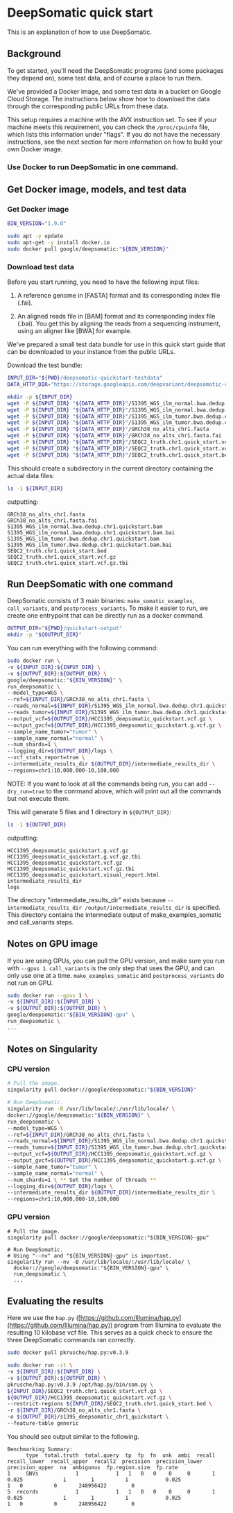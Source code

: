 # DeepSomatic quick start

This is an explanation of how to use DeepSomatic.

## Background

To get started, you'll need the DeepSomatic programs (and some packages they
depend on), some test data, and of course a place to run them.

We've provided a Docker image, and some test data in a bucket on Google Cloud
Storage. The instructions below show how to download the data through the
corresponding public URLs from these data.

This setup requires a machine with the AVX instruction set. To see if your
machine meets this requirement, you can check the `/proc/cpuinfo` file, which
lists this information under "flags". If you do not have the necessary
instructions, see the next section for more information on how to build your own
Docker image.

### Use Docker to run DeepSomatic in one command.

## Get Docker image, models, and test data

### Get Docker image

```bash
BIN_VERSION="1.9.0"

sudo apt -y update
sudo apt-get -y install docker.io
sudo docker pull google/deepsomatic:"${BIN_VERSION}"
```

### Download test data

Before you start running, you need to have the following input files:

1.  A reference genome in [FASTA] format and its corresponding index file
    (.fai).

1.  An aligned reads file in [BAM] format and its corresponding index file
    (.bai). You get this by aligning the reads from a sequencing instrument,
    using an aligner like [BWA] for example.

We've prepared a small test data bundle for use in this quick start guide that
can be downloaded to your instance from the public URLs.

Download the test bundle:

```bash
INPUT_DIR="${PWD}/deepsomatic-quickstart-testdata"
DATA_HTTP_DIR="https://storage.googleapis.com/deepvariant/deepsomatic-case-studies/quick-start"

mkdir -p ${INPUT_DIR}
wget -P ${INPUT_DIR} "${DATA_HTTP_DIR}"/S1395_WGS_ilm_normal.bwa.dedup.chr1.quickstart.bam
wget -P ${INPUT_DIR} "${DATA_HTTP_DIR}"/S1395_WGS_ilm_normal.bwa.dedup.chr1.quickstart.bam.bai
wget -P ${INPUT_DIR} "${DATA_HTTP_DIR}"/S1395_WGS_ilm_tumor.bwa.dedup.chr1.quickstart.bam
wget -P ${INPUT_DIR} "${DATA_HTTP_DIR}"/S1395_WGS_ilm_tumor.bwa.dedup.chr1.quickstart.bam.bai
wget -P ${INPUT_DIR} "${DATA_HTTP_DIR}"/GRCh38_no_alts_chr1.fasta
wget -P ${INPUT_DIR} "${DATA_HTTP_DIR}"/GRCh38_no_alts_chr1.fasta.fai
wget -P ${INPUT_DIR} "${DATA_HTTP_DIR}"/SEQC2_truth.chr1.quick_start.vcf.gz
wget -P ${INPUT_DIR} "${DATA_HTTP_DIR}"/SEQC2_truth.chr1.quick_start.vcf.gz.tbi
wget -P ${INPUT_DIR} "${DATA_HTTP_DIR}"/SEQC2_truth.chr1.quick_start.bed
```

This should create a subdirectory in the current directory containing the actual
data files:

```bash
ls -1 ${INPUT_DIR}
```

outputting:

```
GRCh38_no_alts_chr1.fasta
GRCh38_no_alts_chr1.fasta.fai
S1395_WGS_ilm_normal.bwa.dedup.chr1.quickstart.bam
S1395_WGS_ilm_normal.bwa.dedup.chr1.quickstart.bam.bai
S1395_WGS_ilm_tumor.bwa.dedup.chr1.quickstart.bam
S1395_WGS_ilm_tumor.bwa.dedup.chr1.quickstart.bam.bai
SEQC2_truth.chr1.quick_start.bed
SEQC2_truth.chr1.quick_start.vcf.gz
SEQC2_truth.chr1.quick_start.vcf.gz.tbi
```

## Run DeepSomatic with one command

DeepSomatic consists of 3 main binaries: `make_somatic_examples`, `call_variants`, and
`postprocess_variants`. To make it easier to run, we create one entrypoint that
can be directly run as a docker command.

```bash
OUTPUT_DIR="${PWD}/quickstart-output"
mkdir -p "${OUTPUT_DIR}"
```

You can run everything with the following command:

```bash
sudo docker run \
-v ${INPUT_DIR}:${INPUT_DIR} \
-v ${OUTPUT_DIR}:${OUTPUT_DIR} \
google/deepsomatic:"${BIN_VERSION}" \
run_deepsomatic \
--model_type=WGS \
--ref=${INPUT_DIR}/GRCh38_no_alts_chr1.fasta \
--reads_normal=${INPUT_DIR}/S1395_WGS_ilm_normal.bwa.dedup.chr1.quickstart.bam \
--reads_tumor=${INPUT_DIR}/S1395_WGS_ilm_tumor.bwa.dedup.chr1.quickstart.bam \
--output_vcf=${OUTPUT_DIR}/HCC1395_deepsomatic_quickstart.vcf.gz \
--output_gvcf=${OUTPUT_DIR}/HCC1395_deepsomatic_quickstart.g.vcf.gz \
--sample_name_tumor="tumor" \
--sample_name_normal="normal" \
--num_shards=1 \
--logging_dir=${OUTPUT_DIR}/logs \
--vcf_stats_report=true \
--intermediate_results_dir ${OUTPUT_DIR}/intermediate_results_dir \
--regions=chr1:10,000,000-10,100,000
```

NOTE: If you want to look at all the commands being run, you can add
`--dry_run=true` to the command above, which will print out all the commands
but not execute them.

This will generate 5 files and 1 directory in `${OUTPUT_DIR}`:

```bash
ls -1 ${OUTPUT_DIR}
```

outputting:

```
HCC1395_deepsomatic_quickstart.g.vcf.gz
HCC1395_deepsomatic_quickstart.g.vcf.gz.tbi
HCC1395_deepsomatic_quickstart.vcf.gz
HCC1395_deepsomatic_quickstart.vcf.gz.tbi
HCC1395_deepsomatic_quickstart.visual_report.html
intermediate_results_dir
logs
```

The directory "intermediate_results_dir" exists because
`--intermediate_results_dir /output/intermediate_results_dir` is specified. This
directory contains the intermediate output of make_examples_somatic and
call_variants steps.

## Notes on GPU image

If you are using GPUs, you can pull the GPU version, and make sure you run with
`--gpus 1`. `call_variants` is the only step that uses the GPU, and can only use
one at a time. `make_examples_somatic` and `postprocess_variants` do not run on
GPU.

```bash
sudo docker run --gpus 1 \
-v ${INPUT_DIR}:${INPUT_DIR} \
-v ${OUTPUT_DIR}:${OUTPUT_DIR} \
google/deepsomatic:"${BIN_VERSION}-gpu" \
run_deepsomatic \
...
```

## Notes on Singularity

### CPU version

```bash
# Pull the image.
singularity pull docker://google/deepsomatic:"${BIN_VERSION}"

# Run DeepSomatic.
singularity run -B /usr/lib/locale/:/usr/lib/locale/ \
docker://google/deepsomatic:"${BIN_VERSION}" \
run_deepsomatic \
--model_type=WGS \
--ref=${INPUT_DIR}/GRCh38_no_alts_chr1.fasta \
--reads_normal=${INPUT_DIR}/S1395_WGS_ilm_normal.bwa.dedup.chr1.quickstart.bam \
--reads_tumor=${INPUT_DIR}/S1395_WGS_ilm_tumor.bwa.dedup.chr1.quickstart.bam \
--output_vcf=${OUTPUT_DIR}/HCC1395_deepsomatic_quickstart.vcf.gz \
--output_gvcf=${OUTPUT_DIR}/HCC1395_deepsomatic_quickstart.g.vcf.gz \
--sample_name_tumor="tumor" \
--sample_name_normal="normal" \
--num_shards=1 \ ** Set the number of threads **
--logging_dir=${OUTPUT_DIR}/logs \
--intermediate_results_dir ${OUTPUT_DIR}/intermediate_results_dir \
--regions=chr1:10,000,000-10,100,000
```

### GPU version

```
# Pull the image.
singularity pull docker://google/deepsomatic:"${BIN_VERSION}-gpu"

# Run DeepSomatic.
# Using "--nv" and "${BIN_VERSION}-gpu" is important.
singularity run --nv -B /usr/lib/locale/:/usr/lib/locale/ \
  docker://google/deepsomatic:"${BIN_VERSION}-gpu" \
  run_deepsomatic \
  ...
```

## Evaluating the results

Here we use the `hap.py`
([https://github.com/Illumina/hap.py](https://github.com/Illumina/hap.py))
program from Illumina to evaluate the resulting 10 kilobase vcf file. This
serves as a quick check to ensure the three DeepSomatic commands ran correctly.

```bash
sudo docker pull pkrusche/hap.py:v0.3.9

sudo docker run -it \
-v ${INPUT_DIR}:${INPUT_DIR} \
-v ${OUTPUT_DIR}:${OUTPUT_DIR} \
pkrusche/hap.py:v0.3.9 /opt/hap.py/bin/som.py \
${INPUT_DIR}/SEQC2_truth.chr1.quick_start.vcf.gz \
${OUTPUT_DIR}/HCC1395_deepsomatic_quickstart.vcf.gz \
--restrict-regions ${INPUT_DIR}/SEQC2_truth.chr1.quick_start.bed \
-r ${INPUT_DIR}/GRCh38_no_alts_chr1.fasta \
-o ${OUTPUT_DIR}/s1395_deepsomatic_chr1_quickstart \
--feature-table generic
```

You should see output similar to the following.

```
Benchmarking Summary:
      type  total.truth  total.query  tp  fp  fn  unk  ambi  recall  recall_lower  recall_upper  recall2  precision  precision_lower  precision_upper  na  ambiguous  fp.region.size  fp.rate
1     SNVs            1            1   1   0   0    0     0       1         0.025             1        1          1            0.025                1   0          0       248956422        0
5  records            1            1   1   0   0    0     0       1         0.025             1        1          1            0.025                1   0          0       248956422        0
```
